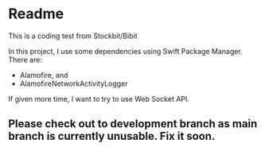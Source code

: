 # Readme

This is a coding test from Stockbit/Bibit



In this project, I use some dependencies using Swift Package Manager. There are:
- Alamofire, and
- AlamofireNetworkActivityLogger


If given more time, I want to try to use Web Socket API.


Please check out to development branch as main branch is currently unusable. Fix it soon.
-
